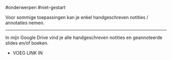 
#onderwerpen  #niet-gestart 

Voor sommige toepassingen kan je enkel handgeschreven notities / annotaties nemen. 

---
In mijn Google Drive vind je alle handgeschreven notities en geannoteerde slides en/of boeken. 
* VOEG LINK IN